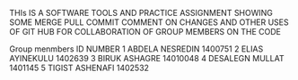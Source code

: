 THIs IS A SOFTWARE TOOLS AND PRACTICE ASSIGNMENT  SHOWING SOME MERGE PULL COMMIT COMMENT ON CHANGES AND OTHER USES OF GIT HUB FOR COLLABORATION OF GROUP MEMBERS ON THE CODE 


Group menmbers        ID NUMBER
1 ABDELA NESREDIN      1400751
2 ELIAS  AYINEKULU     1402639
3 BIRUK ASHAGRE        14010048
4 DESALEGN MULLAT       1401145
5 TIGIST ASHENAFI       1402532
